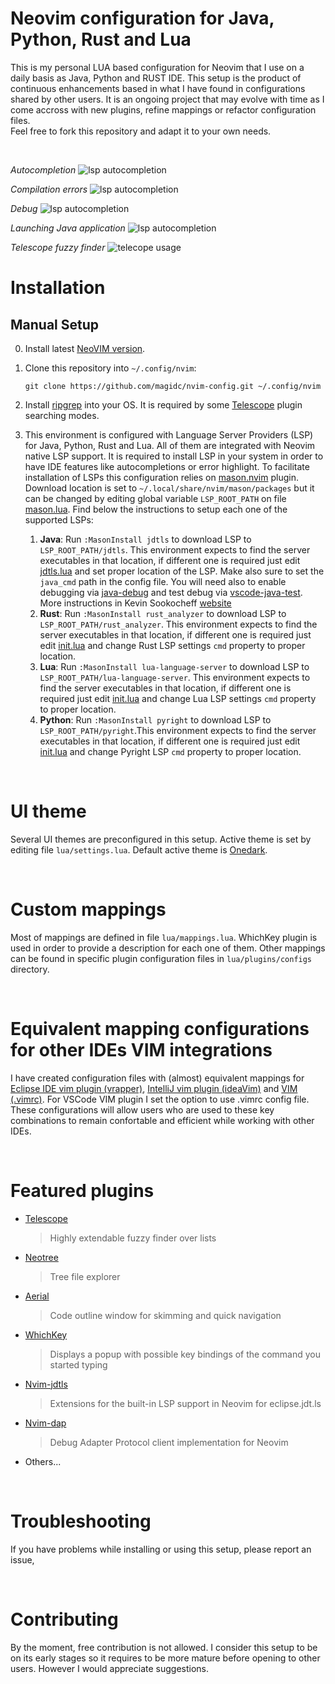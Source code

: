 # Neovim configuration for Java, Python, Rust and Lua

This is my personal LUA based configuration for Neovim that I use on a daily basis as Java, Python and RUST IDE. This setup is the product of continuous enhancements based in what I have found in configurations shared by other users. It is an ongoing project that may evolve with time as I come accross with new plugins, refine mappings or refactor configuration files.<br>Feel free to fork this repository and adapt it to your own needs.

<br>

*Autocompletion*
![lsp autocompletion](./screenshots/nvim_lsp_cmp.png?raw=true)

*Compilation errors*
![lsp autocompletion](./screenshots/nvim_lsp_errors.png?raw=true)

*Debug*
![lsp autocompletion](./screenshots/nvim_dap.png?raw=true)

*Launching Java application*
![lsp autocompletion](./screenshots/nvim_java_launch.png?raw=true)

*Telescope fuzzy finder*
![telecope usage](./screenshots/nvim_telescope.png?raw=true)

# Installation
## Manual Setup
0. Install latest [NeoVIM version](https://github.com/neovim/neovim/wiki/Installing-Neovim). 
1. Clone this repository into `~/.config/nvim`:
    ```
    git clone https://github.com/magidc/nvim-config.git ~/.config/nvim
    ```
2. Install [ripgrep](https://github.com/BurntSushi/ripgrep) into your OS. It is required by some [Telescope](https://github.com/nvim-telescope/telescope.nvim) plugin searching modes.

3. This environment is configured with Language Server Providers (LSP) for Java, Python, Rust and Lua. All of them are integrated with Neovim native LSP support. It is required to install LSP in your system in order to have IDE features like autocompletions or error highlight. To facilitate installation of LSPs this configuration relies on [mason.nvim](https://github.com/williamboman/mason.nvim#installation) plugin. Download location is set to `~/.local/share/nvim/mason/packages` but it can be changed by editing global variable `LSP_ROOT_PATH` on file [mason.lua](https://github.com/magidc/nvim-config/blob/master/lua/plugins/configs/mason.lua). Find below the instructions to setup each one of the supported LSPs:
   1. **Java**: Run `:MasonInstall jdtls` to download LSP to `LSP_ROOT_PATH/jdtls`. This environment expects to find the server executables in that location, if different one is required just edit [jdtls.lua](https://github.com/magidc/nvim-config/blob/master/lua/lsp/configs/jdtls.lua) and set proper location of the LSP. Make also sure to set the `java_cmd` path in the config file. You will need also to enable debugging via [java-debug](https://github.com/microsoft/java-debug) and test debug via [vscode-java-test](https://github.com/microsoft/vscode-java-test). More instructions in Kevin Sookocheff [website](https://sookocheff.com/post/vim/neovim-java-ide/#debugging--nvim-dap) 
   2. **Rust**: Run `:MasonInstall rust_analyzer` to download LSP to `LSP_ROOT_PATH/rust_analyzer`. This environment expects to find the server executables in that location, if different one is required just edit [init.lua](https://github.com/magidc/nvim-config/blob/master/lua/lsp/init.lua) and change Rust LSP settings `cmd` property to proper location.
   3. **Lua**: Run `:MasonInstall lua-language-server` to download LSP to `LSP_ROOT_PATH/lua-language-server`. This environment expects to find the server executables in that location, if different one is required just edit [init.lua](https://github.com/magidc/nvim-config/blob/master/lua/lsp/init.lua) and change Lua LSP settings `cmd` property to proper location.
   4. **Python**: Run `:MasonInstall pyright` to download LSP to `LSP_ROOT_PATH/pyright`.This environment expects to find the server executables in that location, if different one is required just edit [init.lua](https://github.com/magidc/nvim-config/blob/master/lua/lsp/init.lua) and change Pyright LSP `cmd` property to proper location.
   <!-- 5. **Bash**: Run `:MasonInstall bash-language-server` to download LSP to `LSP_ROOT_PATH/bash-language-server`.This environment expects to find the server executables in that location, if different one is required just edit [init.lua](https://github.com/magidc/nvim-config/blob/master/lua/lsp/init.lua) and change Bash LSP `cmd` property to proper location.   -->
   <!-- 6. **HTML, CSS, JSON, JavaScript, TypeScript, Markdown**: Run `:MasonInstall html-lsp` to download LSP to `LSP_ROOT_PATH/html-lsp`.This environment expects to find the server executables in that location, if different one is required just edit [init.lua](https://github.com/magidc/nvim-config/blob/master/lua/lsp/init.lua) and change LSPs `cmd` property to proper location. -->
   <!-- 7. **Dockerfile**: Run `:MasonInstall dockerfile-language-server` to download LSP to `LSP_ROOT_PATH/dockerfile-language-server`.This environment expects to find the server executables in that location, if different one is required just edit [init.lua](https://github.com/magidc/nvim-config/blob/master/lua/lsp/init.lua) and change LSPs `cmd` property to proper location. -->
<br>

# UI theme
Several UI themes are preconfigured in this setup. Active theme is set by editing file `lua/settings.lua`.
Default active theme is [Onedark](https://github.com/navarasu/onedark.nvim).

<br>

# Custom mappings
Most of mappings are defined in file `lua/mappings.lua`. WhichKey plugin is used in order to provide a description for each one of them.
Other mappings can be found in specific plugin configuration files in `lua/plugins/configs` directory.

<br>

# Equivalent mapping configurations for other IDEs VIM integrations
I have created configuration files with (almost) equivalent mappings for [Eclipse IDE vim plugin (vrapper)](https://github.com/magidc/dotfiles/blob/master/.vrapperrc), [IntelliJ vim plugin (ideaVim)](https://github.com/magidc/dotfiles/blob/master/.ideavimrc) and [VIM (.vimrc)](https://github.com/magidc/dotfiles/blob/master/.vimrc).
For VSCode VIM plugin I set the option to use .vimrc config file.
These configurations will allow users who are used to these key combinations to remain confortable and efficient while working with other IDEs.

<br>

# Featured plugins
* [Telescope](https://github.com/nvim-telescope/telescope.nvim)
    > Highly extendable fuzzy finder over lists
* [Neotree](https://github.com/nvim-neo-tree/neo-tree.nvim)
    > Tree file explorer 
* [Aerial](https://github.com/stevearc/aerial.nvim)
    > Code outline window for skimming and quick navigation
* [WhichKey](https://github.com/folke/which-key.nvim)
    > Displays a popup with possible key bindings of the command you started typing
* [Nvim-jdtls](https://github.com/mfussenegger/nvim-jdtls)
    > Extensions for the built-in LSP support in Neovim for eclipse.jdt.ls
* [Nvim-dap](https://github.com/mfussenegger/nvim-dap)
    > Debug Adapter Protocol client implementation for Neovim
* Others...

<br>

# Troubleshooting
If you have problems while installing or using this setup, please report an issue, 

<br>

# Contributing
By the moment, free contribution is not allowed. I consider this setup to be on its early stages so it requires to be more mature before opening to other users. However I would appreciate suggestions.

